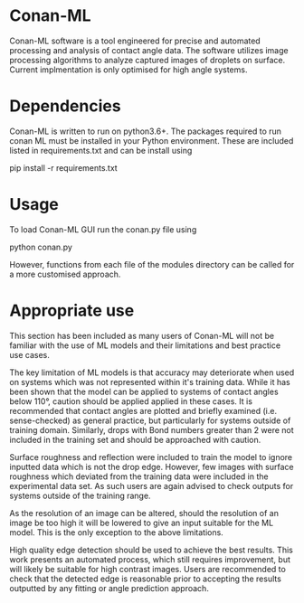 # Conan-ML

Conan-ML software is a tool engineered for precise and automated 
processing and analysis of contact angle data. The software utilizes image 
processing algorithms to analyze captured images of droplets on surface. 
Current implmentation is only optimised for high angle systems. 

# Dependencies 

Conan-ML is written to run on python3.6+. The packages required to run 
conan ML must be installed in your Python environment. These are included 
listed in requirements.txt and can be install using 

pip install -r requirements.txt

# Usage

To load  Conan-ML GUI run the conan.py file using 

python conan.py

However, functions from each file of the modules directory can be called 
for a more customised approach. 

# Appropriate use

This section has been included as many users of Conan-ML will not be familiar
with the use of ML models and their limitations and best practice use cases.

The key limitation of ML models is that accuracy may deteriorate when used
on systems which was not represented within it's training data. While it has
been shown that the model can be applied to systems of contact angles below
110°, caution should be applied applied in these cases. It is recommended that
contact angles are plotted and briefly examined (i.e. sense-checked) as
general practice, but particularly for systems outside of training domain.
Similarly, drops with Bond numbers greater than 2 were not included in the
training set and should be approached with caution.

Surface roughness and reflection were included to train the model to ignore
inputted data which is not the drop edge. However, few images with surface
roughness which deviated from the training data were included in the
experimental data set. As such users are again advised to check outputs
for systems outside of the training range.

As the resolution of an image can be altered, should the resolution of an
image be too high it will be lowered to give an input suitable for the
ML model. This is the only exception to the above limitations.

High quality edge detection should be used to achieve the best results.
This work presents an automated process, which still requires improvement,
but will likely be suitable for high contrast images. Users are recommended
to check that the detected edge is reasonable prior to accepting the results
outputted by any fitting or angle prediction approach.
